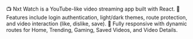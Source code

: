 📺 Nxt Watch is a YouTube-like video streaming app built with React.
🔐 Features include login authentication, light/dark themes, route protection, and video interaction (like, dislike, save).
🚀 Fully responsive with dynamic routes for Home, Trending, Gaming, Saved Videos, and Video Details.
